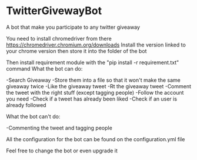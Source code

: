 # TwitterGivewayBot
A bot that make you participate to any twitter giveaway

You need to install chromedriver from there https://chromedriver.chromium.org/downloads
Install the version linked to your chrome version then store it into the folder of the bot

Then install requirement module with the "pip install -r requirement.txt" command
What the bot can do:

-Search Giveaway
-Store them into a file so that it won't make the same giveaway twice
-Like the giveaway tweet
-Rt the giveaway tweet
-Comment the tweet with the right stuff (except tagging people)
-Follow the account you need
-Check if a tweet has already been liked
-Check if an user is already followed

What the bot can't do:

-Commenting the tweet and tagging people

All the configuration for the bot can be found on the configuration.yml file

Feel free to change the bot or even upgrade it
